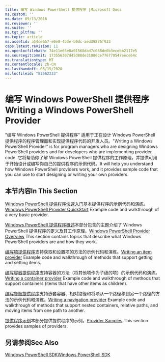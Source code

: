 ```yaml
---
title: 编写 Windows PowerShell 提供程序 |Microsoft Docs
ms.custom: ''
ms.date: 09/13/2016
ms.reviewer: ''
ms.suite: ''
ms.tgt_pltfrm: ''
ms.topic: article
ms.assetid: a54ce657-e0e0-4b3e-b9dc-aed39876f933
caps.latest.revision: 11
ms.openlocfilehash: 74e11e03e8a01568dad7c038de0b3ecebb2117e5
ms.sourcegitcommit: 173556307d45d88de31086ce776770547eece64c
ms.translationtype: MT
ms.contentlocale: zh-CN
ms.lasthandoff: 05/19/2020
ms.locfileid: "83562233"
---
```

# <a name="writing-a-windows-powershell-provider"></a><span data-ttu-id="d4573-102">编写 Windows PowerShell 提供程序</span><span class="sxs-lookup"><span data-stu-id="d4573-102">Writing a Windows PowerShell Provider</span></span>

<span data-ttu-id="d4573-103">"编写 Windows PowerShell 提供程序" 适用于正在设计 Windows PowerShell 提供程序的程序管理器和实现提供程序代码的开发人员。</span><span class="sxs-lookup"><span data-stu-id="d4573-103">"Writing a Windows PowerShell Provider" is for program managers who are designing Windows PowerShell providers and for developers who are implementing provider code.</span></span> <span data-ttu-id="d4573-104">它将帮助你了解 Windows PowerShell 提供程序的工作原理，并提供可用于开始设计或编写你自己的提供程序的示例代码。</span><span class="sxs-lookup"><span data-stu-id="d4573-104">It will help you understand how Windows PowerShell providers work, and it provides sample code that you can use to start designing or writing your own providers.</span></span>

## <a name="in-this-section"></a><span data-ttu-id="d4573-105">本节内容</span><span class="sxs-lookup"><span data-stu-id="d4573-105">In This Section</span></span>

<span data-ttu-id="d4573-106">[Windows PowerShell 提供程序快速入门](./windows-powershell-provider-quickstart.md)基本提供程序的示例代码和演练。</span><span class="sxs-lookup"><span data-stu-id="d4573-106">[Windows PowerShell Provider QuickStart](./windows-powershell-provider-quickstart.md) Example code and walkthrough of a very basic provider.</span></span>

<span data-ttu-id="d4573-107">[Windows PowerShell 提供程序概述](./windows-powershell-provider-overview.md)本部分包含的主题介绍了 Windows PowerShell 提供程序的定义及其工作原理。</span><span class="sxs-lookup"><span data-stu-id="d4573-107">[Windows PowerShell Provider Overview](./windows-powershell-provider-overview.md) This section contains topics that describe what Windows PowerShell providers are and how they work.</span></span>

<span data-ttu-id="d4573-108">[编写项提供程序](./writing-an-item-provider.md)支持获取和设置项的方法的示例代码和演练。</span><span class="sxs-lookup"><span data-stu-id="d4573-108">[Writing an item provider](./writing-an-item-provider.md) Example code and walkthrough of methods that support getting and setting items.</span></span>

<span data-ttu-id="d4573-109">[编写容器提供程序](./writing-a-container-provider.md)支持容器的方法（将其他项作为子级的项）的示例代码和演练。</span><span class="sxs-lookup"><span data-stu-id="d4573-109">[Writing a container provider](./writing-a-container-provider.md) Example code and walkthrough of methods that support containers (items that have other items as children).</span></span>

<span data-ttu-id="d4573-110">[编写导航提供程序](./writing-a-navigation-provider.md)支持嵌套容器、相对路径和将项从一个路径移到另一个路径的方法的示例代码和演练。</span><span class="sxs-lookup"><span data-stu-id="d4573-110">[Writing a navigation provider](./writing-a-navigation-provider.md) Example code and walkthrough of methods that support nested containers, relative paths, and moving items from one path to another.</span></span>

<span data-ttu-id="d4573-111">[提供程序示例](./provider-samples.md)本部分提供提供程序的示例。</span><span class="sxs-lookup"><span data-stu-id="d4573-111">[Provider Samples](./provider-samples.md) This section provides samples of providers.</span></span>

## <a name="see-also"></a><span data-ttu-id="d4573-112">另请参阅</span><span class="sxs-lookup"><span data-stu-id="d4573-112">See Also</span></span>

[<span data-ttu-id="d4573-113">Windows PowerShell SDK</span><span class="sxs-lookup"><span data-stu-id="d4573-113">Windows PowerShell SDK</span></span>](../windows-powershell-reference.md)
